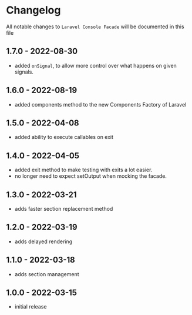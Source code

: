 # Changelog

All notable changes to `Laravel Console Facade` will be documented in this file

## 1.7.0 - 2022-08-30
- added `onSignal`, to allow more control over what happens on given signals.

## 1.6.0 - 2022-08-19
- added components method to the new Components Factory of Laravel

## 1.5.0 - 2022-04-08
- added ability to execute callables on exit 

## 1.4.0 - 2022-04-05
- added exit method to make testing with exits a lot easier.
- no longer need to expect setOutput when mocking the facade.

## 1.3.0 - 2022-03-21
- adds faster section replacement method

## 1.2.0 - 2022-03-19

- adds delayed rendering

## 1.1.0 - 2022-03-18

- adds section management

## 1.0.0 - 2022-03-15

- initial release
